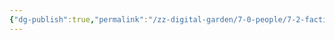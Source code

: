 ```yaml
---
{"dg-publish":true,"permalink":"/zz-digital-garden/7-0-people/7-2-factions/7-11-the-magical-creatures-equality-foundation/"}
---
```


